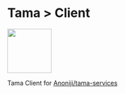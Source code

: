 # Tama > Client

<img src="https://github.com/Anoniji/tama-client/assets/6703996/1996487c-68d1-4870-9c3e-b1c322fc1c2b.png" height="100" />

Tama Client for [Anoniji/tama-services](https://github.com/Anoniji/tama-services)
